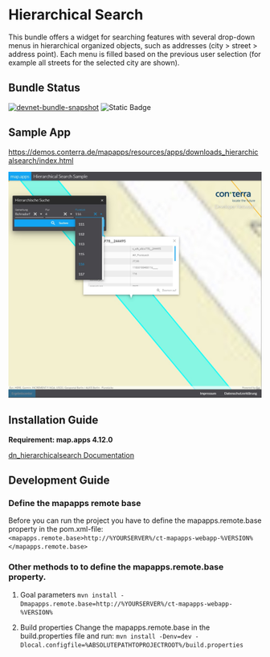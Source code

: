 # Hierarchical Search
This bundle offers a widget for searching features with several drop-down menus in hierarchical organized objects, such as addresses (city > street > address point). 
Each menu is filled based on the previous user selection (for example all streets for the selected city are shown).

## Bundle Status
[![devnet-bundle-snapshot](https://github.com/conterra/mapapps-hierarchicalsearch/actions/workflows/devnet-bundle-snapshot.yml/badge.svg)](https://github.com/conterra/mapapps-hierarchicalsearch/actions/workflows/devnet-bundle-snapshot.yml)
![Static Badge](https://img.shields.io/badge/tested_for_map.apps-4.16.0-%20?labelColor=%233E464F&color=%232FC050)

## Sample App
https://demos.conterra.de/mapapps/resources/apps/downloads_hierarchicalsearch/index.html

![Screenshot Sample App Hierarchical Search](https://github.com/conterra/mapapps-hierarchical-search/blob/master/screenshot.JPG)

## Installation Guide
**Requirement: map.apps 4.12.0**

[dn_hierarchicalsearch Documentation](https://github.com/conterra/mapapps-hierarchicalsearch/tree/master/src/main/js/bundles/dn_hierarchicalsearch)

## Development Guide
### Define the mapapps remote base
Before you can run the project you have to define the mapapps.remote.base property in the pom.xml-file:
`<mapapps.remote.base>http://%YOURSERVER%/ct-mapapps-webapp-%VERSION%</mapapps.remote.base>`

### Other methods to to define the mapapps.remote.base property.
1. Goal parameters
`mvn install -Dmapapps.remote.base=http://%YOURSERVER%/ct-mapapps-webapp-%VERSION%`

2. Build properties
Change the mapapps.remote.base in the build.properties file and run:
`mvn install -Denv=dev -Dlocal.configfile=%ABSOLUTEPATHTOPROJECTROOT%/build.properties`
